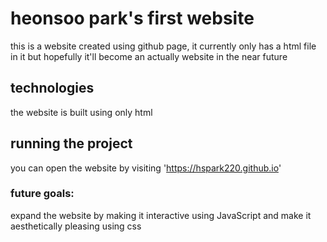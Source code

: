 # heonsoo park's first website

this is a website created using github page, it currently only has a html file in it but hopefully it'll become an actually website in the near future

## technologies

the website is built using only html

## running the project

you can open the website by visiting 'https://hspark220.github.io'

### future goals:

expand the website by making it interactive using JavaScript and make it aesthetically pleasing using css